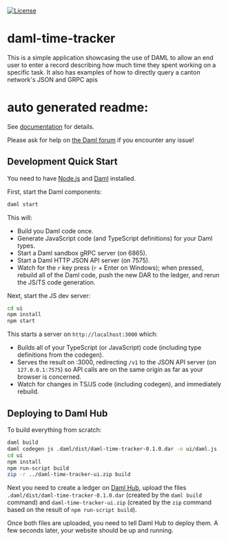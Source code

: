 [![License](https://img.shields.io/badge/License-Apache%202.0-blue.svg)](https://github.com/digital-asset/daml/blob/main/LICENSE)

# daml-time-tracker

This is a simple application showcasing the use of DAML to allow an end user to enter a record describing how much time they spent working on a specific task. It also has examples of how to directly query a canton network's JSON and GRPC apis

# auto generated readme:

See [documentation] for details.

[documentation]: https://docs.daml.com/getting-started/installation.html

Please ask for help on [the Daml forum] if you encounter any issue!

[the Daml forum]: https://discuss.daml.com

## Development Quick Start

You need to have [Node.js] and [Daml] installed.

[Node.js]: https://nodejs.dev
[Daml]: https://docs.daml.com

First, start the Daml components:

```bash
daml start
```

This will:

- Build you Daml code once.
- Generate JavaScript code (and TypeScript definitions) for your Daml types.
- Start a Daml sandbox gRPC server (on 6865).
- Start a Daml HTTP JSON API server (on 7575).
- Watch for the `r` key press (`r` + Enter on Windows); when pressed, rebuild
  all of the Daml code, push the new DAR to the ledger, and rerun the JS/TS
  code generation.

Next, start the JS dev server:

```bash
cd ui
npm install
npm start
```

This starts a server on `http://localhost:3000` which:

- Builds all of your TypeScript (or JavaScript) code (including type
  definitions from the codegen).
- Serves the result on :3000, redirecting `/v1` to the JSON API server (on
  `127.0.0.1:7575`) so API calls are on the same origin as far as your browser
  is concerned.
- Watch for changes in TS/JS code (including codegen), and immediately rebuild.

## Deploying to Daml Hub

To build everything from scratch:

```bash
daml build
daml codegen js .daml/dist/daml-time-tracker-0.1.0.dar -o ui/daml.js
cd ui
npm install
npm run-script build
zip -r ../daml-time-tracker-ui.zip build
```

Next you need to create a ledger on [Daml Hub], upload the files
`.daml/dist/daml-time-tracker-0.1.0.dar` (created by the `daml build` command)
and `daml-time-tracker-ui.zip` (created by the `zip` command based on the result
of `npm run-script build`).

[Daml Hub]: https://hub.daml.com

Once both files are uploaded, you need to tell Daml Hub to deploy them. A few
seconds later, your website should be up and running.
